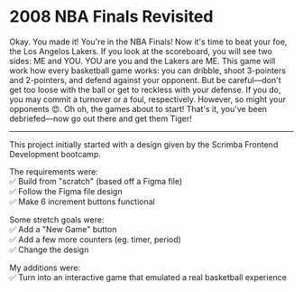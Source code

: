 # 2008 NBA Finals Revisited

Okay. You made it! You're in the NBA Finals! Now it's time to beat your foe, the Los Angelos Lakers. If you look at the scoreboard, you will see two sides: ME and YOU. YOU are you and the Lakers are ME. This game will work how every basketball game works: you can dribble, shoot 3-pointers and 2-pointers, and defend against your opponent. But be careful—don't get too loose with the ball or get to reckless with your defense. If you do, you may commit a turnover or a foul, respectively. However, so might your opponents 😍. Oh oh, the games about to start! That's it, you've been debriefed—now go out there and get them Tiger!

---

This project initially started with a design given by the Scrimba Frontend Development bootcamp.

The requirements were:<br>
✅ Build from "scratch" (based off a Figma file)<br>
✅ Follow the Figma file design<br>
✅ Make 6 increment buttons functional<br>

Some stretch goals were:<br>
✅ Add a "New Game" button<br>
✅ Add a few more counters (eg. timer, period)<br>
✅ Change the design<br>

My additions were:<br>
✅ Turn into an interactive game that emulated a real basketball experience<br>